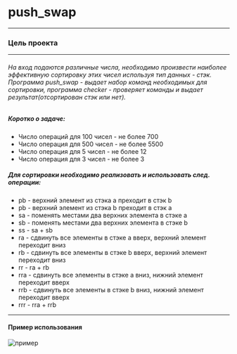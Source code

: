 # push_swap
___

### Цель проекта
___
###### На вход подаются различные числа, необходимо произвести наиболее эффективную сортировку этих чисел используя тип данных - стэк. Программа push_swap - выдает набор команд необходимых для сортировки, программа checker - проверяет команды и выдает результат(отсортирован стэк или нет).

##### Коротко о задаче:
- Число операций для 100 чисел - не более 700
- Число операция для 500 чисел - не более 5500
- Число операция для 5 чисел - не более 12
- Число операция для 3 чисел - не более 3

##### Для сортировки необходимо реализовать и использовать след. операции:
- pb - верхний элемент из стэка а преходит в стэк b
- pb - верхний элемент из стэка b преходит в стэк a
- sa - поменять местами два верхних элемента в стэке а
- sb - поменять местами два верхних элемента в стэке b
- ss - sa + sb
- ra - сдвинуть все элементы в стэке а вверх, верхний элемент переходит вниз
- rb - сдвинуть все элементы в стэке b вверх, верхний элемент переходит вниз
- rr - ra + rb
- rra - сдвинуть все элементы в стэке а вниз, нижний элемент переходит вверх
- rrb - сдвинуть все элементы в стэке b вниз, нижний элемент переходит вверх
- rrr - rra + rrb
___
#### Пример использования
![](https://i.imgur.com/TJADSze.png "пример")
